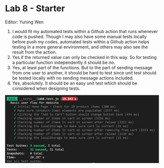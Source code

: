 # Lab 8 - Starter

Editor: Yuning Wen

1. I would fit my automated tests within a Github action that runs whenever code is pushed. Though I may also have some manual tests locally before push my codes, automated tests within a Github action helps testing in a more general environment, and others may also see the result from the action.
2. Yes if the returned value can only be checked in this way. So for testing a particular function independently it should be no.
3. Yes, at least part of the functions. But to the part of sending message from one user to another, it should be hard to test since unit test should be tested locally with no sending message actions included.
4. Yes, absolutely. It should be an easy unit test which should be considered when designing tests.

![screenshot](testsResult.png)